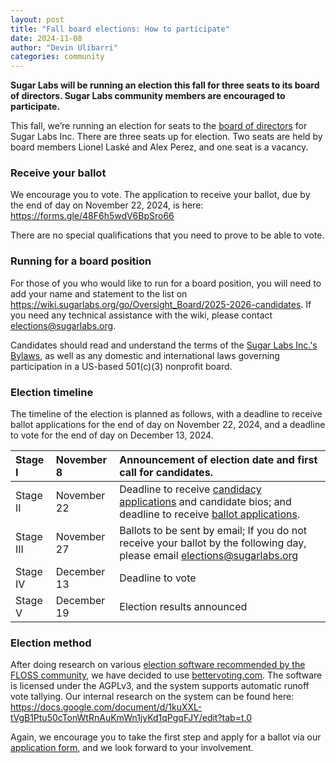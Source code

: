 ```yaml
---
layout: post
title: "Fall board elections: How to participate"
date: 2024-11-08
author: "Devin Ulibarri"
categories: community
---
```


**Sugar Labs will be running an election this fall for three seats to
  its board of directors. Sugar Labs community members are encouraged
  to participate.**

This fall, we’re running an election for seats to the [board of
directors](https://www.sugarlabs.org/leadership/) for Sugar Labs
Inc. There are three seats up for election. Two seats are held by
board members Lionel Laské and Alex Perez, and one seat is a vacancy.

### Receive your ballot

We encourage you to vote. The application to receive your ballot, due
by the end of day on November 22, 2024, is here:
<https://forms.gle/48F6h5wdV6BpSro66>

There are no special qualifications that you need to prove to be able
to vote.

### Running for a board position

For those of you who would like to run for a board position, you will
need to add your name and statement to the list on
<https://wiki.sugarlabs.org/go/Oversight_Board/2025-2026-candidates>. If
you need any technical assistance with the wiki, please contact
[elections@sugarlabs.org](mailto:elections@sugarlabs.org).

Candidates should read and understand the terms of the [Sugar Labs
Inc.'s Bylaws](https://wiki.sugarlabs.org/go/Sugar_Labs/Governance),
as well as any domestic and international laws governing participation
in a US-based 501(c)(3) nonprofit board.

### Election timeline

The timeline of the election is planned as follows, with a deadline to
receive ballot applications for the end of day on November 22, 2024,
and a deadline to vote for the end of day on December 13, 2024.

| Stage I | November 8 | Announcement of election date and first call for candidates. |
| :---- | :---- | :---- |
| Stage II | November 22 | Deadline to receive [candidacy applications](https://wiki.sugarlabs.org/go/Oversight_Board/2025-2026-candidates#Candidates) and candidate bios; and deadline to receive [ballot applications](https://forms.gle/48F6h5wdV6BpSro66). |
| Stage III | November 27 | Ballots to be sent by email; If you do not receive your ballot by the following day, please email elections@sugarlabs.org |
| Stage IV | December 13 | Deadline to vote |
| Stage V | December 19 | Election results announced |

### Election method

After doing research on various [election software recommended by the
FLOSS community](https://github.com/sugarlabs/elections-research), we
have decided to use [bettervoting.com](http://bettervoting.com). The
software is licensed under the AGPLv3, and the system supports
automatic runoff vote tallying. Our internal research on the system
can be found here:
<https://docs.google.com/document/d/1kuXXL-tVgB1Ptu50cTonWtRnAuKmWn1jyKd1qPgqFJY/edit?tab=t.0>

Again, we encourage you to take the first step and apply for a ballot
via our [application form](https://forms.gle/48F6h5wdV6BpSro66), and
we look forward to your involvement.